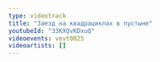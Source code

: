 ```yaml
---
type: videotrack
title: "Заезд на квадрациклах в пустыне"
youtubeId: "33KXQvKDxuQ"
videoevents: vevt0025
videoartists: []
---
```

